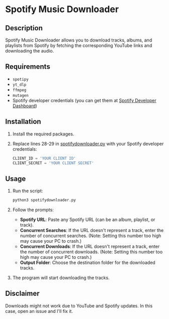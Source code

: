 # Spotify Music Downloader

## Description
Spotify Music Downloader allows you to download tracks, albums, and playlists from Spotify by fetching the corresponding YouTube links and downloading the audio.

## Requirements
- `spotipy`
- `yt_dlp`
- `ffmpeg`
- `mutagen`
- Spotify developer credentials (you can get them at [Spotify Developer Dashboard](https://developer.spotify.com/dashboard))

## Installation
1. Install the required packages.

2. Replace lines 28-29 in [spotifydownloader.py](./spotifydownloader.py) with your Spotify developer credentials:
    ```python
    CLIENT_ID = 'YOUR CLIENT ID'
    CLIENT_SECRET = 'YOUR CLIENT SECRET'
    ```

## Usage
1. Run the script:
    ```sh
    python3 spotifydownloader.py
    ```

2. Follow the prompts:
    - **Spotify URL**: Paste any Spotify URL (can be an album, playlist, or track).
    - **Concurrent Searches**: If the URL doesn't represent a track, enter the number of concurrent searches. (Note: Setting this number too high may cause your PC to crash.)
    - **Concurrent Downloads**: If the URL doesn't represent a track, enter the number of concurrent downloads. (Note: Setting this number too high may cause your PC to crash.)
    - **Output Folder**: Choose the destination folder for the downloaded tracks.

3. The program will start downloading the tracks.

## Disclaimer
Downloads might not work due to YouTube and Spotify updates. In this case, open an issue and I'll fix it.
